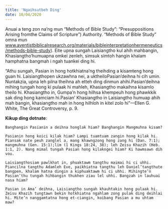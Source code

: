 ```yaml
---
title: 'Ngaihsutbeh Ding'
date: 10/04/2020
---
```


Anuai a teng zon na’ng mun “Methods of Bible Study”: “Presuppositions Arising fromthe Claims of Scripture”) Authority. “Methods of Bible Study” omna mun www.aventistbiblicalresearch.org/materials/bibleinterpretationhermeneutics/methods-bible-study). Eite upna sungah Laisiangtho kul ahih mahbangin, Khasiangtho’humuapna omkei zenleh, simsuk simtoh hangin khalam hamphatna bangmah i ngah tuankei ding hi. 

“Athu sungah, Pasian in hong hotkhiatna’ng theihding a kisamteng hong guan hi. Laisiangthopen ukzawhna nei, a uktheiloPasian’deihna hi cih umin. Nuntakzia, upna leh pilna theihna ah etteh ding dinmun ahihi.Pasian’deihna mihing tungah hong ki pulaak hi mahleh, Khasiangtho makaihna kisamlo theilo hi. Khasiangtho in, Gumpa’n hong hilhsa khempeuh hong phawkkik sak ding hong kamciam hi.Pasian’ Khasiangtho in Laisiangtho humuap ahih mah bangin, khasiangtho mah in hong hilhloh in kitel zolo hi”—Ellen G. White, The Great Controversy, p. 9.

**Kikup ding dotnate**:

`Banghangin Pasianin a deihna honglak hiam? Banghangin Mangmuhna kisam?` 

`Pasianin hong koici kilak hiam? Lampi tuamtuam zangin hong kilak hi. Piansak nate peuh zanglel a, mang khawngzong hong zang hi (Dan. 7:1); mangmuhna (Gen. 15:1);lim (1 Kings 18:24, 38); leh Zeisu Khazih (Heb. 1:1, 2). Nang mimal tungah Pasian hong kilakngei hiam? Ki hawmsawn dih vou.` 

`Laisiangthosiam pawlkhat in, phuaktawm tangthu maimai hi ci uhhi. Piancilna tangthu Adamleh Eve, paikhiatna tangthu leh Daniel’tangthute bangpen, khalam hatna dingin a kiphuaktawm hi ci uhhi. Mihingte’n Pasian’thu tungah hihbangin thukhen ziau lel uhhi. Bangzah in lauhuai nasa hiam?`

`Pasian in Ama’ deihna, Laisiangtho sungah khauhtakin hong pulaak hi. Zeisu Khazih tungtawn bekin hotkhiatna ngahlam zong pulak ding deihlai hi. Mite’n nanggamtatna hong et-ciangin, koibang Pasian a mu uhtam maw?`